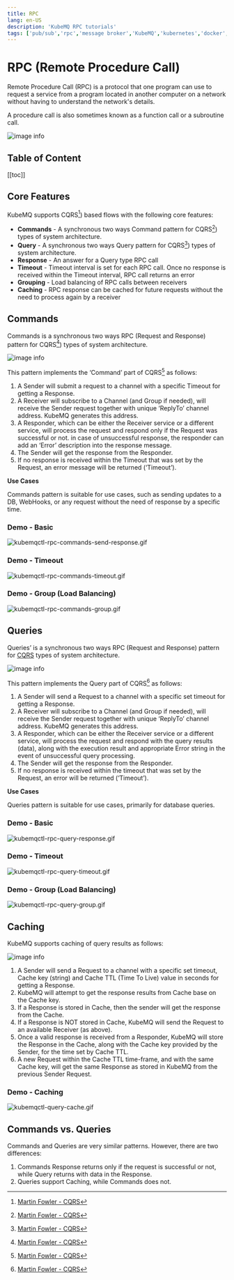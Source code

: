 ```yaml
---
title: RPC
lang: en-US
description: 'KubeMQ RPC tutorials'
tags: ['pub/sub','rpc','message broker','KubeMQ','kubernetes','docker','cloud native','message queue','guide','tutorial','CQRS']
---
```

# RPC (Remote Procedure Call) <Badge text="v1.5.0+"/> <Badge text="stable"/>
Remote Procedure Call (RPC) is a protocol that one program can use to request a service from a program located in another computer on a network without having to understand the network's details.

A procedure call is also sometimes known as a function call or a subroutine call.

![image info](./images/rpc.png)
## Table of Content
[[toc]]

## Core Features
KubeMQ supports  CQRS[^cqrs_footnote]) based flows with the following core features:

- **Commands** -  A synchronous two ways Command pattern for  CQRS[^cqrs_footnote]) types of system architecture.
- **Query** - A synchronous two ways Query pattern for  CQRS[^cqrs_footnote]) types of system architecture.
- **Response** - An answer for a Query type RPC call
- **Timeout** - Timeout interval is set for each RPC call. Once no response is received within the Timeout interval, RPC call returns an error
- **Grouping** - Load balancing of RPC calls between receivers
- **Caching** - RPC response can be cached for future requests without the need to process again by a receiver

## Commands

Commands is a synchronous two ways RPC (Request and Response) pattern for CQRS[^cqrs_footnote]) types of system architecture.

![image info](./images/command.png)

This pattern implements the ‘Command’ part of CQRS[^cqrs_footnote] as follows:

1. A Sender will submit a request to a channel with a specific Timeout for getting a Response.
2. A Receiver will subscribe to a Channel (and Group if needed), will receive the Sender request together with unique ‘ReplyTo’ channel address. KubeMQ generates this address.
3. A Responder, which can be either the Receiver service or a different service, will process the request and respond only if the Request was successful or not. in case of unsuccessful response, the responder can add an ‘Error’ description into the response message.
4. The Sender will get the response from the Responder.
5. If no response is received within the Timeout that was set by the Request, an error message will be returned (‘Timeout’).

**Use Cases**

Commands pattern is suitable for use cases, such as sending updates to a DB, WebHooks, or any request without the need of response by a specific time.

### Demo - Basic

![kubemqctl-rpc-commands-send-response.gif](./demo/kubemqctl-rpc-commands-send-response.gif)

### Demo - Timeout

![kubemqctl-rpc-commands-timeout.gif](./demo/kubemqctl-rpc-commands-timeout.gif)

### Demo - Group (Load Balancing)

![kubemqctl-rpc-commands-group.gif](./demo/kubemqctl-rpc-commands-group.gif)

## Queries

Queries’ is a synchronous two ways RPC (Request and Response) pattern for [CQRS](https://martinfowler.com/bliki/CQRS.html) types of system architecture.

![image info](./images/query.png)

This pattern implements the Query part of CQRS[^cqrs_footnote] as follows:

1. A Sender will send a Request to a channel with a specific set timeout for getting a Response.
2. A Receiver will subscribe to a Channel (and Group if needed), will receive the Sender request together with unique ‘ReplyTo’ channel address. KubeMQ generates this address.
3. A Responder, which can be either the Receiver service or a different service, will process the request and respond with the query results (data), along with the execution result and appropriate Error string in the event of unsuccessful query processing.
4. The Sender will get the response from the Responder.
5. If no response is received within the timeout that was set by the Request, an error will be returned (‘Timeout’).

[^cqrs_footnote]: [Martin Fowler - CQRS](https://martinfowler.com/bliki/CQRS.html)


**Use Cases**

Queries pattern is suitable for use cases, primarily for database queries.

### Demo - Basic

![kubemqctl-rpc-query-response.gif](./demo/kubemqctl-rpc-query-response.gif)

### Demo - Timeout

![kubemqctl-rpc-query-timeout.gif](./demo/kubemqctl-rpc-query-timeout.gif)

### Demo - Group (Load Balancing)

![kubemqctl-rpc-query-group.gif](./demo/kubemqctl-rpc-query-group.gif)


## Caching
KubeMQ supports caching of query results as follows:

![image info](./images/query-caching.png)

1. A Sender will send a Request to a channel with a specific set timeout, Cache key (string) and Cache TTL (Time To Live) value in seconds for getting a Response.
2. KubeMQ will attempt to get the response results from Cache base on the Cache key.
3. If a Response is stored in Cache, then the sender will get the response from the Cache.
4. If a Response is NOT stored in Cache, KubeMQ will send the Request to an available Receiver (as above).
5. Once a valid response is received from a Responder, KubeMQ will store the Response in the Cache, along with the Cache key provided by the Sender, for the time set by Cache TTL.
6. A new Request within the Cache TTL time-frame, and with the same Cache key, will get the same Response as stored in KubeMQ from the previous Sender Request.

### Demo - Caching

![kubemqctl-query-cache.gif](./demo/kubemqctl-query-cache.gif)


## Commands vs. Queries
Commands and Queries are very similar patterns. However, there are two differences:

1. Commands Response returns only if the request is successful or not, while Query returns with data in the Response.
2. Queries support Caching, while Commands does not.
